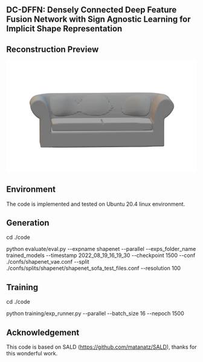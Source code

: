## DC-DFFN: Densely Connected Deep Feature Fusion Network with Sign Agnostic Learning for Implicit Shape Representation 


## Reconstruction Preview
![plot](https://github.com/basher8488881/DC-DFFN/blob/master/sofa1.png)


## Environment
The code is implemented and  tested on Ubuntu 20.4 linux environment. 

## Generation 

cd ./code  

python evaluate/eval.py --expname shapenet --parallel --exps_folder_name trained_models --timestamp 2022_08_19_16_19_30 --checkpoint 1500 --conf ./confs/shapenet_vae.conf --split ./confs/splits/shapenet/shapenet_sofa_test_files.conf --resolution 100

## Training 
cd ./code 

python training/exp_runner.py --parallel --batch_size 16 --nepoch 1500

## Acknowledgement 
This code is based on SALD (https://github.com/matanatz/SALD), thanks for this wonderful work. 

